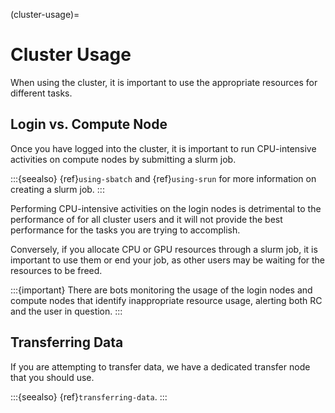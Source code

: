 (cluster-usage)=

# Cluster Usage

When using the cluster, it is important to use the appropriate resources for different tasks.

## Login vs. Compute Node

Once you have logged into the cluster, it is important to run CPU-intensive activities on compute nodes by submitting a slurm job.

:::{seealso}
{ref}`using-sbatch` and {ref}`using-srun` for more information on creating a slurm job.
:::

Performing CPU-intensive activities on the login nodes is detrimental to the performance of for all cluster users and it will not provide the best performance for the tasks you are trying to accomplish.

Conversely, if you allocate CPU or GPU resources through a slurm job, it is important to use them or end your job, as other users may be waiting for the resources to be freed.

:::{important}
There are bots monitoring the usage of the login nodes and compute nodes that identify inappropriate resource usage, alerting both RC and the user in question.
:::

## Transferring Data

If you are attempting to transfer data, we have a dedicated transfer node that you should use.

:::{seealso}
{ref}`transferring-data`.
:::
